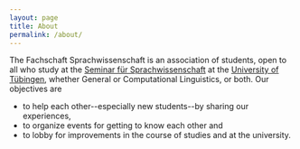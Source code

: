 ```yaml
---
layout: page
title: About
permalink: /about/
---
```


The Fachschaft Sprachwissenschaft is an association of students, open to all who study at the [Seminar für Sprachwissenschaft](https://uni-tuebingen.de/fakultaeten/philosophische-fakultaet/fachbereiche/neuphilologie/seminar-fuer-sprachwissenschaft/) at the [University of Tübingen](https://uni-tuebingen.de/), whether General or Computational Linguistics, or both. Our objectives are

- to help each other--especially new students--by sharing our experiences,
- to organize events for getting to know each other and
- to lobby for improvements in the course of studies and at the university.


[jekyll-organization]: https://github.com/jekyll
